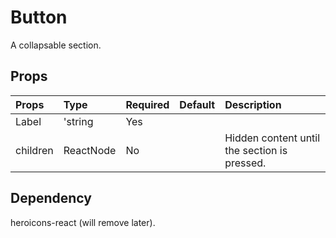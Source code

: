 # Button

A collapsable section.

## Props

| Props    | Type      | Required | Default | Description                                  |
| :------- | :-------- | :------- | :------ | :------------------------------------------- |
| Label    | 'string   | Yes      |         |                                              |
| children | ReactNode | No       |         | Hidden content until the section is pressed. |

## Dependency

heroicons-react (will remove later).
